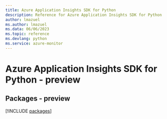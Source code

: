 ```yaml
---
title: Azure Application Insights SDK for Python
description: Reference for Azure Application Insights SDK for Python
author: lmazuel
ms.author: lmazuel
ms.data: 06/06/2023
ms.topic: reference
ms.devlang: python
ms.service: azure-monitor
---
```

# Azure Application Insights SDK for Python - preview
## Packages - preview
[!INCLUDE [packages](application-insights-index.md)]